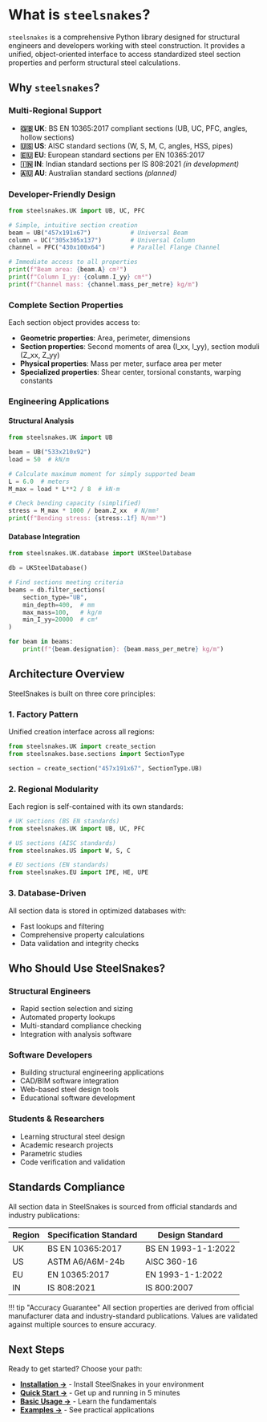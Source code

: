 # What is `steelsnakes`?

`steelsnakes` is a comprehensive Python library designed for structural engineers and developers working with steel construction. It provides a unified, object-oriented interface to access standardized steel section properties and perform structural steel calculations.

## Why `steelsnakes`?

### **Multi-Regional Support**

- **🇬🇧 UK**: BS EN 10365:2017 compliant sections (UB, UC, PFC, angles, hollow sections)
- **🇺🇸 US**: AISC standard sections (W, S, M, C, angles, HSS, pipes)
- **🇪🇺 EU**: European standard sections per EN 10365:2017
- **🇮🇳 IN**: Indian standard sections per IS 808:2021 _(in development)_
- **🇦🇺 AU**: Australian standard sections _(planned)_

### **Developer-Friendly Design**

```python
from steelsnakes.UK import UB, UC, PFC

# Simple, intuitive section creation
beam = UB("457x191x67")           # Universal Beam
column = UC("305x305x137")        # Universal Column
channel = PFC("430x100x64")       # Parallel Flange Channel

# Immediate access to all properties
print(f"Beam area: {beam.A} cm²")
print(f"Column I_yy: {column.I_yy} cm⁴")
print(f"Channel mass: {channel.mass_per_metre} kg/m")
```

### **Complete Section Properties**

Each section object provides access to:

- **Geometric properties**: Area, perimeter, dimensions
- **Section properties**: Second moments of area (I_xx, I_yy), section moduli (Z_xx, Z_yy)
- **Physical properties**: Mass per meter, surface area per meter
- **Specialized properties**: Shear center, torsional constants, warping constants

### **Engineering Applications**

#### Structural Analysis

```python
from steelsnakes.UK import UB

beam = UB("533x210x92")
load = 50  # kN/m

# Calculate maximum moment for simply supported beam
L = 6.0  # meters
M_max = load * L**2 / 8  # kN⋅m

# Check bending capacity (simplified)
stress = M_max * 1000 / beam.Z_xx  # N/mm²
print(f"Bending stress: {stress:.1f} N/mm²")
```

#### Database Integration

```python
from steelsnakes.UK.database import UKSteelDatabase

db = UKSteelDatabase()

# Find sections meeting criteria
beams = db.filter_sections(
    section_type="UB",
    min_depth=400,  # mm
    max_mass=100,   # kg/m
    min_I_yy=20000  # cm⁴
)

for beam in beams:
    print(f"{beam.designation}: {beam.mass_per_metre} kg/m")
```

## Architecture Overview

SteelSnakes is built on three core principles:

### 1. **Factory Pattern**

Unified creation interface across all regions:

```python
from steelsnakes.UK import create_section
from steelsnakes.base.sections import SectionType

section = create_section("457x191x67", SectionType.UB)
```

### 2. **Regional Modularity**

Each region is self-contained with its own standards:

```python
# UK sections (BS EN standards)
from steelsnakes.UK import UB, UC, PFC

# US sections (AISC standards)
from steelsnakes.US import W, S, C

# EU sections (EN standards)
from steelsnakes.EU import IPE, HE, UPE
```

### 3. **Database-Driven**

All section data is stored in optimized databases with:

- Fast lookups and filtering
- Comprehensive property calculations
- Data validation and integrity checks

## Who Should Use SteelSnakes?

### **Structural Engineers**

- Rapid section selection and sizing
- Automated property lookups
- Multi-standard compliance checking
- Integration with analysis software

### **Software Developers**

- Building structural engineering applications
- CAD/BIM software integration
- Web-based steel design tools
- Educational software development

### **Students & Researchers**

- Learning structural steel design
- Academic research projects
- Parametric studies
- Code verification and validation

## Standards Compliance

All section data in SteelSnakes is sourced from official standards and industry publications:

| Region | Specification Standard | Design Standard     |
| ------ | ---------------------- | ------------------- |
| UK     | BS EN 10365:2017       | BS EN 1993-1-1:2022 |
| US     | ASTM A6/A6M-24b        | AISC 360-16         |
| EU     | EN 10365:2017          | EN 1993-1-1:2022    |
| IN     | IS 808:2021            | IS 800:2007         |

!!! tip "Accuracy Guarantee"
All section properties are derived from official manufacturer data and industry-standard publications. Values are validated against multiple sources to ensure accuracy.

## Next Steps

Ready to get started? Choose your path:

- **[Installation →](../02-getting-started/installation.md)** - Install SteelSnakes in your environment
- **[Quick Start →](../02-getting-started/quickstart.md)** - Get up and running in 5 minutes
- **[Basic Usage →](../02-getting-started/basic-usage.md)** - Learn the fundamentals
- **[Examples →](../04-examples/basic.md)** - See practical applications
